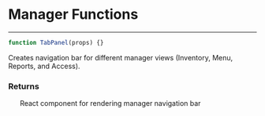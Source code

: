 # Manager Functions

-----

```js
function TabPanel(props) {}
```
Creates navigation bar for different manager views (Inventory, Menu, Reports, and Access).
### Returns
&nbsp;&nbsp;&nbsp;&nbsp;&nbsp;&nbsp;React component for rendering manager navigation bar
